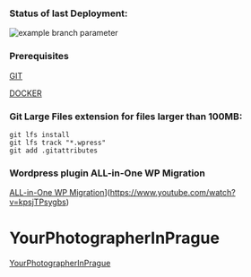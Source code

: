 ### Status of last Deployment:
![example branch parameter](https://github.com/PavelMalakhouski/YourPhotographerInPrague/actions/workflows/master.yml/badge.svg?branch=master)

### Prerequisites
[GIT](https://github.com/git-guides/install-git)

[DOCKER](https://docs.docker.com/compose/install/)
### Git Large Files extension for files larger than 100MB:
```
git lfs install
git lfs track "*.wpress"
git add .gitattributes
```

### Wordpress plugin ALL-in-One WP Migration
[ALL-in-One WP Migration](https://img.youtube.com/vi/kpsjTPsygbs/0.jpg)](https://www.youtube.com/watch?v=kpsjTPsygbs)
# YourPhotographerInPrague
[YourPhotographerInPrague](https://www.alenatretyak.com)